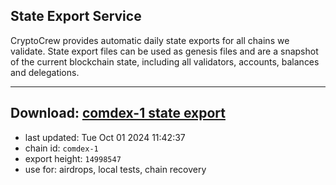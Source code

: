 ## State Export Service
CryptoCrew provides automatic daily state exports for all chains we validate. State export files can be used as genesis files and are a snapshot of the current blockchain state, including all validators, accounts, balances and delegations.

---
**Download: [comdex-1 state export](https://dl-eu2.ccvalidators.com/SERVICE/comdex/comdex-1_export_14998547.json)**
---

- last updated: Tue Oct 01 2024 11:42:37
- chain id: `comdex-1`
- export height: `14998547`
- use for: airdrops, local tests, chain recovery
